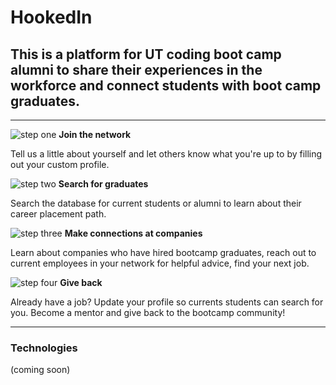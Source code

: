 # HookedIn 



## This is a platform for UT coding boot camp alumni to share their experiences in the workforce and connect students with boot camp graduates. 

---------
<p align="center">


![step one](https://github.com/jflook10/UTAlumni/blob/master/public/assets/form.png)
<b> Join the network </b>

 Tell us a little about yourself and let others know what you're up to by filling out your custom profile. 



![step two](https://github.com/jflook10/UTAlumni/blob/master/public/assets/search.png)
<b> Search for graduates </b>

 Search the database for current students or alumni to learn about their career placement path. 


![step three](https://github.com/jflook10/UTAlumni/blob/master/public/assets/conversation.png)
<b> Make connections at companies </b>

 Learn about companies who have hired bootcamp graduates, reach out to current employees in your network for helpful advice, find your next job. 


![step four](https://github.com/jflook10/UTAlumni/blob/master/public/assets/search.png)
<b> Give back </b>

Already have a job? Update your profile so currents students can search for you. Become a mentor and give back to the bootcamp community! 
</p>


------

### Technologies

(coming soon)
